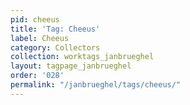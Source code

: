 ```yaml
---
pid: cheeus
title: 'Tag: Cheeus'
label: Cheeus
category: Collectors
collection: worktags_janbrueghel
layout: tagpage_janbrueghel
order: '028'
permalink: "/janbrueghel/tags/cheeus/"
---
```

